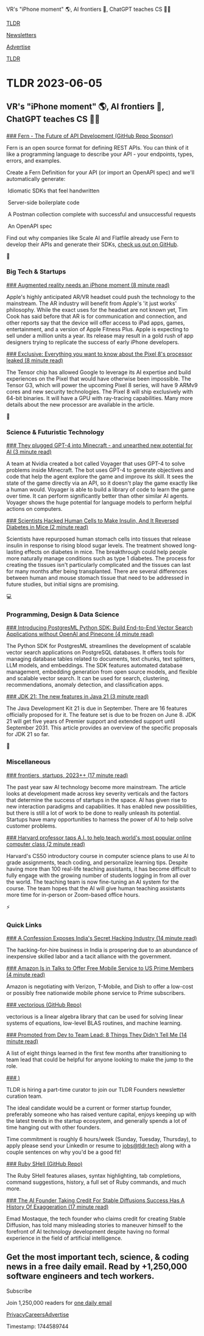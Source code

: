 VR's "iPhone moment" 🌎, AI frontiers 🤖, ChatGPT teaches CS 👨‍💻

[TLDR](/)

[Newsletters](/newsletters)

[Advertise](https://advertise.tldr.tech/)

[TLDR](/)

# TLDR 2023-06-05

## VR's "iPhone moment" 🌎, AI frontiers 🤖, ChatGPT teaches CS 👨‍💻

### 

[### Fern - The Future of API Development (GitHub Repo Sponsor)](https://github.com/fern-api/fern?utm_source=tldr)

Fern is an open source format for defining REST APIs. You can think of it like a programming language to describe your API - your endpoints, types, errors, and examples.

Create a Fern Definition for your API (or import an OpenAPI spec) and we'll automatically generate:

 Idiomatic SDKs that feel handwritten

 Server-side boilerplate code

 A Postman collection complete with successful and unsuccessful requests

 An OpenAPI spec

Find out why companies like Scale AI and Flatfile already use Fern to develop their APIs and generate their SDKs, [check us out on GitHub](https://github.com/fern-api/fern?utm_source=tldr).

📱

### Big Tech & Startups

[### Augmented reality needs an iPhone moment (8 minute read)](https://www.theverge.com/2023/6/4/23747110/apple-headset-augmented-reality-vr-industry-rumors-wwdc-2023?utm_source=tldrnewsletter)

Apple's highly anticipated AR/VR headset could push the technology to the mainstream. The AR industry will benefit from Apple's 'it just works' philosophy. While the exact uses for the headset are not known yet, Tim Cook has said before that AR is for communication and connection, and other reports say that the device will offer access to iPad apps, games, entertainment, and a version of Apple Fitness Plus. Apple is expecting to sell under a million units a year. Its release may result in a gold rush of app designers trying to replicate the success of early iPhone developers.

[### Exclusive: Everything you want to know about the Pixel 8's processor leaked (8 minute read)](https://www.androidauthority.com/pixel-8-tensor-g3-specs-3331398/?utm_source=tldrnewsletter)

The Tensor chip has allowed Google to leverage its AI expertise and build experiences on the Pixel that would have otherwise been impossible. The Tensor G3, which will power the upcoming Pixel 8 series, will have 9 ARMv9 cores and new security technologies. The Pixel 8 will ship exclusively with 64-bit binaries. It will have a GPU with ray-tracing capabilities. Many more details about the new processor are available in the article.

🚀

### Science & Futuristic Technology

[### They plugged GPT-4 into Minecraft - and unearthed new potential for AI (3 minute read)](https://arstechnica.com/ai/2023/06/they-plugged-gpt-4-into-minecraft-and-unearthed-new-potential-for-ai/?utm_source=tldrnewsletter)

A team at Nvidia created a bot called Voyager that uses GPT-4 to solve problems inside Minecraft. The bot uses GPT-4 to generate objectives and code that help the agent explore the game and improve its skill. It sees the state of the game directly via an API, so it doesn't play the game exactly like a human would. Voyager is able to build a library of code to learn the game over time. It can perform significantly better than other similar AI agents. Voyager shows the huge potential for language models to perform helpful actions on computers.

[### Scientists Hacked Human Cells to Make Insulin, And It Reversed Diabetes in Mice (2 minute read)](https://www.sciencealert.com/scientists-hacked-human-cells-to-make-insulin-and-it-reversed-diabetes-in-mice?utm_source=tldrnewsletter)

Scientists have repurposed human stomach cells into tissues that release insulin in response to rising blood sugar levels. The treatment showed long-lasting effects on diabetes in mice. The breakthrough could help people more naturally manage conditions such as type 1 diabetes. The process for creating the tissues isn't particularly complicated and the tissues can last for many months after being transplanted. There are several differences between human and mouse stomach tissue that need to be addressed in future studies, but initial signs are promising.

💻

### Programming, Design & Data Science

[### Introducing PostgresML Python SDK: Build End-to-End Vector Search Applications without OpenAI and Pinecone (4 minute read)](https://postgresml.org/blog/introducing-postgresml-python-sdk-build-end-to-end-vector-search-applications-without-openai-and-pinecone?utm_source=tldrnewsletter)

The Python SDK for PostgresML streamlines the development of scalable vector search applications on PostgreSQL databases. It offers tools for managing database tables related to documents, text chunks, text splitters, LLM models, and embeddings. The SDK features automated database management, embedding generation from open source models, and flexible and scalable vector search. It can be used for search, clustering, recommendations, anomaly detection, and classification apps.

[### JDK 21: The new features in Java 21 (3 minute read)](https://www.infoworld.com/article/3689880/jdk-21-the-new-features-in-java-21.html?utm_source=tldrnewsletter)

The Java Development Kit 21 is due in September. There are 16 features officially proposed for it. The feature set is due to be frozen on June 8. JDK 21 will get five years of Premier support and extended support until September 2031. This article provides an overview of the specific proposals for JDK 21 so far.

🎁

### Miscellaneous

[### frontiers, startups, 2023++ (17 minute read)](https://www.linkedin.com/pulse/frontiers-startups-2023-shyamal-hitesh-anadkat/?utm_source=tldrnewsletter)

The past year saw AI technology become more mainstream. The article looks at development made across key severity verticals and the factors that determine the success of startups in the space. AI has given rise to new interaction paradigms and capabilities. It has enabled new possibilities, but there is still a lot of work to be done to really unleash its potential. Startups have many opportunities to harness the power of AI to help solve customer problems.

[### Harvard professor taps A.I. to help teach world's most popular online computer class (2 minute read)](https://fortune.com/2023/06/03/ai-to-help-teach-harvard-university-online-computer-science-course/?utm_source=tldrnewsletter)

Harvard's CS50 introductory course in computer science plans to use AI to grade assignments, teach coding, and personalize learning tips. Despite having more than 100 real-life teaching assistants, it has become difficult to fully engage with the growing number of students logging in from all over the world. The teaching team is now fine-tuning an AI system for the course. The team hopes that the AI will give human teaching assistants more time for in-person or Zoom-based office hours.

⚡

### Quick Links

[### A Confession Exposes India's Secret Hacking Industry (14 minute read)](https://www.newyorker.com/news/annals-of-crime/a-confession-exposes-indias-secret-hacking-industry?utm_source=tldrnewsletter)

The hacking-for-hire business in India is prospering due to an abundance of inexpensive skilled labor and a tacit alliance with the government.

[### Amazon Is in Talks to Offer Free Mobile Service to US Prime Members (4 minute read)](https://finance.yahoo.com/news/amazon-talks-offer-free-mobile-123703089.html?utm_source=tldrnewsletter)

Amazon is negotiating with Verizon, T-Mobile, and Dish to offer a low-cost or possibly free nationwide mobile phone service to Prime subscribers.

[### vectorious (GitHub Repo)](https://github.com/mateogianolio/vectorious?utm_source=tldrnewsletter)

vectorious is a linear algebra library that can be used for solving linear systems of equations, low-level BLAS routines, and machine learning.

[### Promoted from Dev to Team Lead: 8 Things They Didn't Tell Me (14 minute read)](https://devinterrupted.substack.com/p/promoted-from-dev-to-team-lead-8?utm_source=tldrnewsletter)

A list of eight things learned in the first few months after transitioning to team lead that could be helpful for anyone looking to make the jump to the role.

[### )](mailto:jobs@tldr.tech)

TLDR is hiring a part-time curator to join our TLDR Founders newsletter curation team.

The ideal candidate would be a current or former startup founder, preferably someone who has raised venture capital, enjoys keeping up with the latest trends in the startup ecosystem, and generally spends a lot of time hanging out with other founders.

Time commitment is roughly 6 hours/week (Sunday, Tuesday, Thursday), to apply please send your LinkedIn or resume to [jobs@tldr.tech](mailto:jobs@tldr.tech) along with a couple sentences on why you'd be a good fit!

[### Ruby SHell (GitHub Repo)](https://github.com/isene/rsh?utm_source=tldrnewsletter)

The Ruby SHell features aliases, syntax highlighting, tab completions, command suggestions, history, a full set of Ruby commands, and much more.

[### The AI Founder Taking Credit For Stable Diffusions Success Has A History Of Exaggeration (17 minute read)](https://www.forbes.com/sites/kenrickcai/2023/06/04/stable-diffusion-emad-mostaque-stability-ai-exaggeration/?sh=139dfb1c75c5?utm_source=tldrnewsletter)

Emad Mostaque, the tech founder who claims credit for creating Stable Diffusion, has told many misleading stories to maneuver himself to the forefront of AI technology development despite having no formal experience in the field of artificial intelligence.

## Get the most important tech, science, & coding news in a free daily email. Read by +1,250,000 software engineers and tech workers.

Subscribe

Join 1,250,000 readers for [one daily email](/api/latest/tech)

[Privacy](/privacy)[Careers](https://jobs.ashbyhq.com/tldr.tech)[Advertise](/tech/advertise)

Timestamp: 1744589744